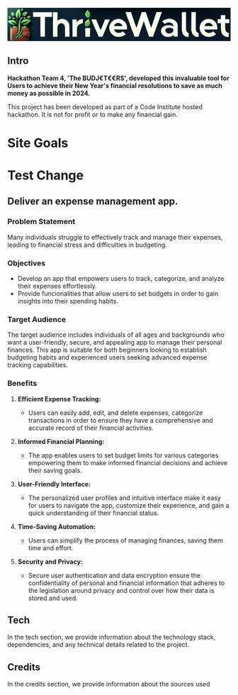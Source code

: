 ![ThriveWallet brandname](./static/media/Version3_LinearBrandNameandLogo.png)
## Intro
**Hackathon Team 4, 'The BUDJ€T€€RS', developed this invaluable tool for Users to achieve their New Year's financial resolutions to save as much money as possible in 2024.** 

This project has been developed as part of a Code Institute hosted hackathon. It is not for profit or to make any financial gain.

# Site Goals
# Test Change
## Deliver an expense management app.

### Problem Statement
Many individuals struggle to effectively track and manage their expenses, leading to financial stress and difficulties in budgeting.

### Objectives
- Develop an app that empowers users to track, categorize, and analyze their expenses effortlessly.
- Provide funcionalities that allow users to set budgets in order to gain insights into their spending habits.

### Target Audience
The target audience includes individuals of all ages and backgrounds who want a user-friendly, secure, and appealing app to manage their personal finances. This app is suitable for both beginners looking to establish budgeting habits and experienced users seeking advanced expense tracking capabilities.

### Benefits
1. **Efficient Expense Tracking:**
   - Users can easily add, edit, and delete expenses, categorize transactions in order to ensure they have a comprehensive and accurate record of their financial activities.

2. **Informed Financial Planning:**
   - The app enables users to set budget limits for various categories empowering them to make informed financial decisions and achieve their saving goals.

3. **User-Friendly Interface:**
   - The personalized user profiles and intuitive interface make it easy for users to navigate the app, customize their experience, and gain a quick understanding of their financial status.

4. **Time-Saving Automation:**
   - Users can simplify the process of managing finances, saving them time and effort.

5. **Security and Privacy:**
   - Secure user authentication and data encryption ensure the confidentiality of personal and financial information that adheres to the legislation around privacy and control over how their data is stored and used.

## Tech
In the tech section, we provide information about the technology stack, dependencies, and any technical details related to the project.

## Credits
In the credits section, we provide information about the sources used
